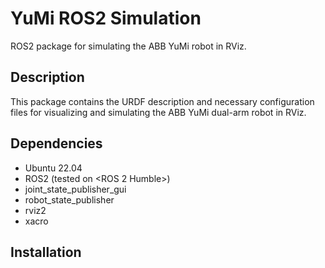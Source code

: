 # YuMi ROS2 Simulation

ROS2 package for simulating the ABB YuMi robot in RViz.

## Description
This package contains the URDF description and necessary configuration files for visualizing and simulating the ABB YuMi dual-arm robot in RViz.

## Dependencies
- Ubuntu 22.04
- ROS2 (tested on <ROS 2 Humble>)
- joint_state_publisher_gui
- robot_state_publisher
- rviz2
- xacro

## Installation